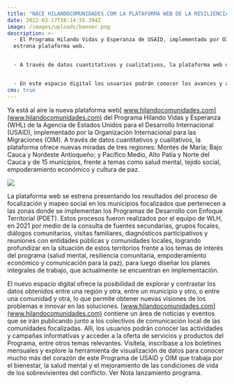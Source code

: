```yaml
---
title: "NACE HILANDOCOMUNIDADES.COM LA PLATAFORMA WEB DE LA RESILIENCIA EN COLOMBIA "
date: 2022-03-17T16:14:55.394Z
image: /images/uploads/banner.png
description: >-
  · El Programa Hilando Vidas y Esperanza de USAID, implementado por OIM,
  estrena plataforma web. 


  · A través de datos cuantitativos y cualitativos, la plataforma web ofrece nuevas miradas de tres regiones y 15 municipios focalizados en temas como salud mental, tejido social, empoderamiento económico y cultura de paz. 


  · En este espacio digital los usuarios podrán conocer los avances y acciones en terreno y mantenerse al día en la agenda de actividades que promueven los sobrevivientes del conflicto junto a diferentes aliados de la cooperación, el sector privado, el gobierno, y la sociedad civil. 
cms: true
---
```

Ya está al aire la nueva plataforma web[ www.hilandocomunidades.com](www.hilandocomunidades.com) del Programa Hilando Vidas y Esperanza (WHL) de la Agencia de Estados Unidos para el Desarrollo Internacional (USAID), implementado por la Organización Internacional para las Migraciones (OIM). A través de datos cuantitativos y cualitativos, la plataforma ofrece nuevas miradas de tres regiones: Montes de María; Bajo Cauca y Nordeste Antioqueño; y Pacífico Medio, Alto Patía y Norte del Cauca y de 15 municipios, frente a temas como salud mental, tejido social, empoderamiento económico y cultura de paz. 

![](/images/uploads/banner.png)

La plataforma web se estrena presentando los resultados del proceso de focalización y mapeo social en los municipios focalizados que pertenecen a las zonas donde se implementan los Programas de Desarrollo con Enfoque Territorial (PDET). Estos procesos fueron realizados por el equipo de WLH, en 2021 por medio de la consulta de fuentes secundarias, grupos focales, diálogos comunitarios, visitas familiares, diagnósticos participativos y reuniones con entidades públicas y comunidades locales, logrando profundizar en la situación de estos territorios frente a los temas de interés del programa (salud mental, resiliencia comunitaria, empoderamiento económico y comunicación para la paz), para luego diseñar los planes integrales de trabajo, que actualmente se encuentran en implementación. 

El nuevo espacio digital ofrece la posibilidad de explorar y contrastar los datos obtenidos entre una región y otra, entre un municipio y otro, o entre una comunidad y otra, lo que permite obtener nuevas visiones de los problemas e innovar en las soluciones. [www.hilandocomunidades.com](www.hilandocomunidades.com) contiene un área de noticias y eventos que se irán publicando junto a los colectivos de comunicación local de las comunidades focalizadas. Allí, los usuarios podrán conocer las actividades y campañas informativas y acceder a la oferta de servicios y productos del Programa, entre otros temas relevantes. Visítela, inscríbase a los boletines mensuales y explore la herramienta de visualización de datos para conocer mucho más del corazón de este Programa de USAID y OIM que trabaja por el bienestar, la salud mental y el mejoramiento de las condiciones de vida de los sobrevivientes del conflicto. Ver Nota lanzamiento programa.